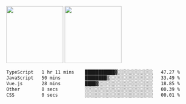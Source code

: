 <img src="https://github-readme-stats.vercel.app/api?username=Dream4ever&count_private=true&show_icons=true&theme=tokyonight" height="150" /> <img src="https://github-readme-stats.vercel.app/api/top-langs/?username=Dream4ever&count_private=true&show_icons=true&theme=tokyonight&langs_count=5&layout=compact" height="150" />

<!--START_SECTION:waka-->

```txt
TypeScript   1 hr 11 mins    ███████████▓░░░░░░░░░░░░░   47.27 %
JavaScript   50 mins         ████████▒░░░░░░░░░░░░░░░░   33.49 %
Vue.js       28 mins         ████▓░░░░░░░░░░░░░░░░░░░░   18.85 %
Other        0 secs          ░░░░░░░░░░░░░░░░░░░░░░░░░   00.39 %
CSS          0 secs          ░░░░░░░░░░░░░░░░░░░░░░░░░   00.01 %
```

<!--END_SECTION:waka-->
